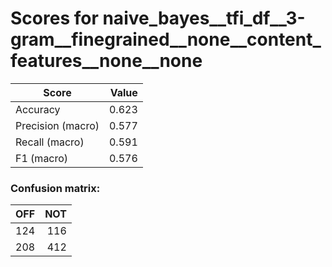 # Scores for naive_bayes__tfi_df__3-gram__finegrained__none__content_features__none__none
|      Score      |Value|
|-----------------|----:|
|Accuracy         |0.623|
|Precision (macro)|0.577|
|Recall (macro)   |0.591|
|F1 (macro)       |0.576|

### Confusion matrix:
|OFF|NOT|
|--:|--:|
|124|116|
|208|412|
